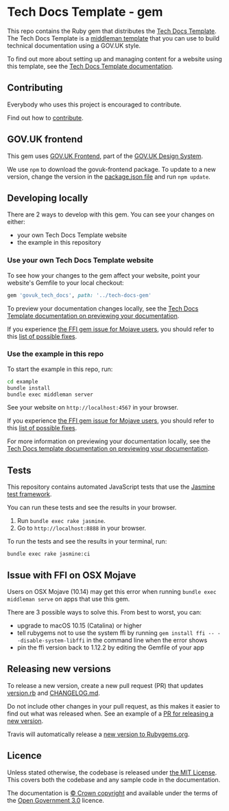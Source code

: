 # Tech Docs Template - gem

This repo contains the Ruby gem that distributes the [Tech Docs Template][tdt-template]. The Tech Docs Template is a [middleman template][mmt] that
you can use to build technical documentation using a GOV.UK style.

To find out more about setting up and managing content for a website using this template, see the [Tech Docs Template documentation][tdt-docs]. 

## Contributing

Everybody who uses this project is encouraged to contribute.

Find out how to [contribute](https://tdt-documentation.london.cloudapps.digital/support/#contribute).

## GOV.UK frontend

This gem uses [GOV.UK Frontend](https://github.com/alphagov/govuk-frontend), part of the [GOV.UK Design System](https://design-system.service.gov.uk/).

We use `npm` to download the govuk-frontend package. To update to a new version, change the version in the [package.json file](package.json) and run `npm update`.

## Developing locally

There are 2 ways to develop with this gem. You can see your changes on either:

- your own Tech Docs Template website
- the example in this repository

### Use your own Tech Docs Template website

To see how your changes to the gem affect your website, point your website's Gemfile to your local checkout:

```rb
gem 'govuk_tech_docs', path: '../tech-docs-gem'
```

To preview your documentation changes locally, see the [Tech Docs Template documentation on previewing your documentation](https://tdt-documentation.london.cloudapps.digital/create_project/preview/#preview-your-documentation).

If you experience [the FFI gem issue for Mojave users](https://github.com/alphagov/tech-docs-gem/issues/254), you should refer to this [list of possible fixes](#issue-with-ffi-on-osx-mohave).

### Use the example in this repo

To start the example in this repo, run:

```sh
cd example
bundle install
bundle exec middleman server
```

See your website on `http://localhost:4567` in your browser.

If you experience [the FFI gem issue for Mojave users](https://github.com/alphagov/tech-docs-gem/issues/254), you should refer to this [list of possible fixes](#issue-with-ffi-on-osx-mohave).

For more information on previewing your documentation locally, see the [Tech Docs template documentation on previewing your documentation](https://tdt-documentation.london.cloudapps.digital/create_project/preview/#preview-your-documentation).

## Tests

This repository contains automated JavaScript tests that use the [Jasmine test framework][jas].

You can run these tests and see the results in your browser.

1. Run `bundle exec rake jasmine`.
2. Go to `http://localhost:8888` in your browser.

To run the tests and see the results in your terminal, run:

```
bundle exec rake jasmine:ci
```

## Issue with FFI on OSX Mojave

Users on OSX Mojave (10.14) may get this error when running `bundle exec middleman serve` on apps that use this gem.

There are 3 possible ways to solve this. From best to worst, you can:

* upgrade to macOS 10.15 (Catalina) or higher
* tell rubygems not to use the system ffi by running `gem install ffi -- --disable-system-libffi` in the command line when the error shows
* pin the ffi version back to 1.12.2 by editing the Gemfile of your app

## Releasing new versions

To release a new version, create a new pull request (PR) that updates [version.rb](lib/govuk_tech_docs/version.rb) and [CHANGELOG.md](CHANGELOG.md).

Do not include other changes in your pull request, as this makes it easier to find out what was released when. See an example of a [PR for releasing a new version](https://github.com/alphagov/tech-docs-gem/pull/15).

Travis will automatically release a [new version to Rubygems.org](https://rubygems.org/gems/govuk_tech_docs).

## Licence

Unless stated otherwise, the codebase is released under [the MIT License][mit]. This covers both the codebase and any sample code in the documentation.

The documentation is [© Crown copyright][copyright] and available under the terms of the [Open Government 3.0][ogl] licence.

[mit]: LICENCE
[copyright]: http://www.nationalarchives.gov.uk/information-management/re-using-public-sector-information/uk-government-licensing-framework/crown-copyright/
[ogl]: http://www.nationalarchives.gov.uk/doc/open-government-licence/version/3/
[tdt-docs]: https://tdt-documentation.london.cloudapps.digital
[tdt-template]: https://github.com/alphagov/tech-docs-template
[tdt-readme]: https://github.com/alphagov/tech-docs-template/blob/main/README.md
[mmt]: https://middlemanapp.com/advanced/project_templates/

[jas]: https://jasmine.github.io/
